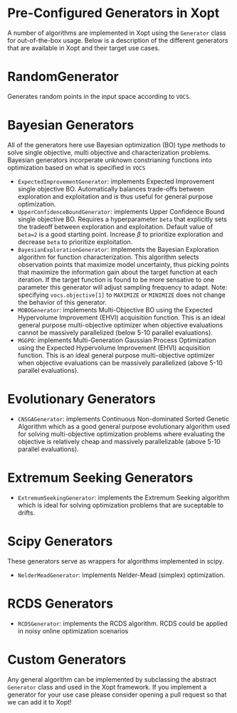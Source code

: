 Pre-Configured Generators in Xopt
===============
A number of algorithms are implemented in Xopt using the ```Generator``` class for 
out-of-the-box usage. 
Below is a 
description of the different generators that are available in Xopt and their target 
use cases.

RandomGenerator
===============
Generates random points in the input space according to ```VOCS```.

Bayesian Generators
==
All of the generators here use Bayesian optimization (BO) type methods to solve single 
objective, multi objective and characterization problems. Bayesian generators 
incorperate unknown constrianing functions into optimization based on what is 
specified in ```VOCS```

- ```ExpectedImprovementGenerator```: implements Expected Improvement single 
  objective BO. Automatically balances trade-offs between exploration and 
  exploitation and is thus useful for general purpose optimization. 
- ```UpperConfidenceBoundGenerator```: implements Upper Confidence Bound single 
  objective BO. Requires a hyperparameter ```beta``` that explicitly sets the tradeoff 
  between exploration and exploitation. Default value of ```beta=2``` is a good 
  starting point. Increase $\beta$ to prioritize exploration and decrease ```beta``` to 
  prioritize exploitation.
- ```BayesianExplorationGenerator```: implements the Bayesian Exploration algorithm 
  for function characterization. This algorithm selects observation points that 
  maximize model uncertainty, thus picking points that maximize the information gain 
  about the target function at each iteration. If the target function is found to be 
  more sensative to one parameter this generator will adjust sampling frequency to 
  adapt. Note: specifying ```vocs.objective[1]```
  to ```MAXIMIZE``` or ```MINIMIZE``` does not change the behavior of this generator.
- ```MOBOGenerator```: implements Multi-Objective BO using the 
  Expected Hypervolume Improvement (EHVI) acquisition function. This is an ideal 
  general purpose multi-objective optimizer when objective evaluations cannot be 
  massively parallelized (below 5-10 parallel evaluations).
- ```MGGPO```: implements Multi-Generation Gaussian Process Optimization using the 
  Expected Hypervolume Improvement (EHVI) acquisition function. This is an ideal 
  general purpose multi-objective optimizer when objective evaluations can be 
  massively parallelized (above 5-10 parallel evaluations).

Evolutionary Generators
=====
- ```CNSGAGenerator```: implements Continuous Non-dominated Sorted Genetic Algorithm 
  which as a good general purpose evolutionary algorithm used for solving 
  multi-objective optimization problems where evaluating the objective is relatively 
  cheap and massively parallelizable (above 5-10 parallel evaluations).

Extremum Seeking Generators
===
- ```ExtremumSeekingGenerator```: implements the Extremum Seeking algorithm which is 
  ideal for solving optimization problems that are suceptable to drifts.

Scipy Generators
===
These generators serve as wrappers for algorithms implemented in scipy.
- ```NelderMeadGenerator```: implements Nelder-Mead (simplex) optimization.

RCDS Generators
===
- ```RCDSGenerator```: implements the RCDS algorithm. RCDS could be applied in noisy
  online optimization scenarios

Custom Generators
====
Any general algorithm can be implemented by subclassing the abstract ```Generator```
class and used in the Xopt framework. If you implement a generator for your use case
please consider opening a pull request so that we can add it to Xopt!

